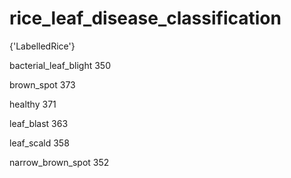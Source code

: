 # rice_leaf_disease_classification

{'LabelledRice'}

bacterial_leaf_blight     350 

brown_spot                373 

healthy                   371 

leaf_blast                363 

leaf_scald                358 

narrow_brown_spot         352 
